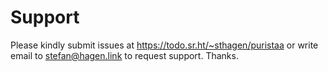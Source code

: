 # Support

Please kindly submit issues at https://todo.sr.ht/~sthagen/puristaa or write email to stefan@hagen.link to request support. Thanks.
